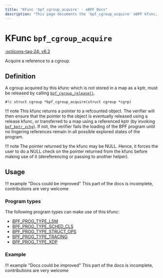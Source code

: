 ```yaml
---
title: "KFunc 'bpf_cgroup_acquire' - eBPF Docs"
description: "This page documents the 'bpf_cgroup_acquire' eBPF kfunc, including its defintion, usage, program types that can use it, and examples."
---
```

# KFunc `bpf_cgroup_acquire`

<!-- [FEATURE_TAG](bpf_cgroup_acquire) -->
[:octicons-tag-24: v6.2](https://github.com/torvalds/linux/commit/fda01efc61605af7c6fa03c4109f14d59c9228b7)
<!-- [/FEATURE_TAG] -->

Acquire a reference to a cgroup.

## Definition

A cgroup acquired by this kfunc which is not stored in a map as a kptr, must be released by calling [`bpf_cgroup_release()`](bpf_cgroup_release.md).

<!-- [KFUNC_DEF] -->
`#!c struct cgroup *bpf_cgroup_acquire(struct cgroup *cgrp)`

!!! note
	This kfunc returns a pointer to a refcounted object. The verifier will then ensure that the pointer to the object 
	is eventually released using a release kfunc, or transferred to a map using a referenced kptr 
	(by invoking [`bpf_kptr_xchg`](../../helper-function/bpf_kptr_xchg.md)). If not, the verifier fails the 
	loading of the BPF program until no lingering references remain in all possible explored states of the program.

!!! note
	The pointer returned by the kfunc may be NULL. Hence, it forces the user to do a NULL check on the pointer returned 
	from the kfunc before making use of it (dereferencing or passing to another helper).
<!-- [/KFUNC_DEF] -->

## Usage

!!! example "Docs could be improved"
    This part of the docs is incomplete, contributions are very welcome

### Program types

The following program types can make use of this kfunc:

<!-- [KFUNC_PROG_REF] -->
- [BPF_PROG_TYPE_LSM](../program-type/BPF_PROG_TYPE_LSM.md)
- [BPF_PROG_TYPE_SCHED_CLS](../program-type/BPF_PROG_TYPE_SCHED_CLS.md)
- [BPF_PROG_TYPE_STRUCT_OPS](../program-type/BPF_PROG_TYPE_STRUCT_OPS.md)
- [BPF_PROG_TYPE_TRACING](../program-type/BPF_PROG_TYPE_TRACING.md)
- [BPF_PROG_TYPE_XDP](../program-type/BPF_PROG_TYPE_XDP.md)
<!-- [/KFUNC_PROG_REF] -->

### Example

!!! example "Docs could be improved"
    This part of the docs is incomplete, contributions are very welcome

